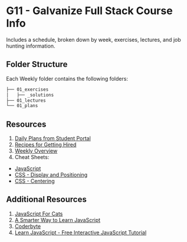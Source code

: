 # G11 - Galvanize Full Stack Course Info

Includes a schedule, broken down by week, exercises, lectures, and job hunting information.

## Folder Structure

Each Weekly folder contains the following folders:

```sh
├── 01_exercises
│   ├── _solutions
├── 01_lectures
└── 01_plans
```

## Resources

1. [Daily Plans from Student Portal](https://students.galvanize.com/cohorts/15/daily_plans)
1. [Recipes for Getting Hired](https://github.com/gSchool/g11-course-info/blob/master/getting-employed.md)
1. [Weekly Overview](https://github.com/gSchool/g11-course-info/blob/master/week-overview.md)
1. Cheat Sheets:
  - [JavaScript](https://github.com/gSchool/g11-course-curriculum/blob/master/js-cheat-sheet.md)
  - [CSS - Display and Positioning](https://github.com/gSchool/g11-course-curriculum/blob/master/week03/03_lectures/css-display-and-positioning.md)
  - [CSS - Centering](https://github.com/gSchool/g11-course-curriculum/blob/master/week03/03_lectures/css-centering/css-centering.md)

## Additional Resources

1. [JavaScript For Cats](http://jsforcats.com/)
1. [A Smarter Way to Learn JavaScript](http://www.amazon.com/Smarter-Way-Learn-JavaScript-technology/dp/1497408180/ref=zg_bs_3617_4)
1. [Coderbyte](http://coderbyte.com/)
1. [Learn JavaScript - Free Interactive JavaScript Tutorial](http://www.learn-js.org/)


